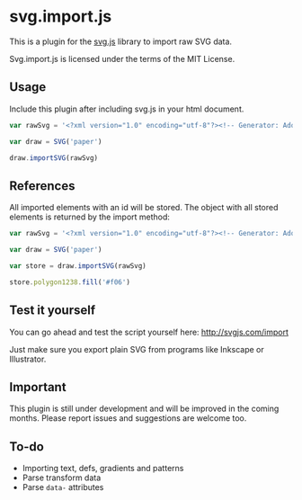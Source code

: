 # svg.import.js

This is a plugin for the [svg.js](http://svgjs.com) library to import raw SVG data.

Svg.import.js is licensed under the terms of the MIT License.


## Usage

Include this plugin after including svg.js in your html document.

```javascript
var rawSvg = '<?xml version="1.0" encoding="utf-8"?><!-- Generator: Adobe Illustrator 16.0.0, SVG Export Plug-In . SVG Version: 6.00 Build 0)  --><!DOCTYPE svg PUBLIC "-//W3C//DTD SVG 1.1//EN" "http://www.w3.org/Graphics/SVG/1.1/DTD/svg11.dtd"><svg version="1.1" id="Layer_1" xmlns="http://www.w3.org/2000/svg" xmlns:xlink="http://www.w3.org/1999/xlink" x="0px" y="0px"	 width="500px" height="500px" viewBox="0 0 500 500" enable-background="new 0 0 500 500" xml:space="preserve"><line id="line1234" fill="none" stroke="#FF7BAC" stroke-width="20" stroke-linecap="round" stroke-miterlimit="10" x1="138.682" y1="250" x2="293.248" y2="95.433"/><rect id="rect1235" x="22.48" y="19.078" fill="#F7931E" stroke="#C1272D" stroke-width="5" stroke-linecap="round" stroke-linejoin="round" stroke-miterlimit="10" width="94.972" height="94.972"/><path id="path1236" opacity="0.5" fill="#29ABE2" d="M189.519,131.983c0,5.523-4.477,10-10,10H92.257c-5.523,0-10-4.477-10-10V53.659	c0-5.523,4.477-10,10-10h87.262c5.523,0,10,4.477,10,10V131.983z"/><circle id="circle1237" opacity="0.8" fill="#8CC63F" cx="201.603" cy="159.508" r="69.067"/><polygon id="polygon1238" fill="none" stroke="#8C6239" stroke-width="20" stroke-linecap="round" stroke-miterlimit="10" points="286.331,287.025 	227.883,271.365 212.221,212.915 255.009,170.127 313.459,185.789 329.119,244.237 "/></svg>'

var draw = SVG('paper')

draw.importSVG(rawSvg)
```

## References
All imported elements with an id will be stored. The object with all stored elements is returned by the import method:

```javascript
var rawSvg = '<?xml version="1.0" encoding="utf-8"?><!-- Generator: Adobe Illustrator 16.0.0, SVG Export Plug-In . SVG Version: 6.00 Build 0)  --><!DOCTYPE svg PUBLIC "-//W3C//DTD SVG 1.1//EN" "http://www.w3.org/Graphics/SVG/1.1/DTD/svg11.dtd"><svg version="1.1" id="Layer_1" xmlns="http://www.w3.org/2000/svg" xmlns:xlink="http://www.w3.org/1999/xlink" x="0px" y="0px"	 width="500px" height="500px" viewBox="0 0 500 500" enable-background="new 0 0 500 500" xml:space="preserve"><line id="line1234" fill="none" stroke="#FF7BAC" stroke-width="20" stroke-linecap="round" stroke-miterlimit="10" x1="138.682" y1="250" x2="293.248" y2="95.433"/><rect id="rect1235" x="22.48" y="19.078" fill="#F7931E" stroke="#C1272D" stroke-width="5" stroke-linecap="round" stroke-linejoin="round" stroke-miterlimit="10" width="94.972" height="94.972"/><path id="path1236" opacity="0.5" fill="#29ABE2" d="M189.519,131.983c0,5.523-4.477,10-10,10H92.257c-5.523,0-10-4.477-10-10V53.659	c0-5.523,4.477-10,10-10h87.262c5.523,0,10,4.477,10,10V131.983z"/><circle id="circle1237" opacity="0.8" fill="#8CC63F" cx="201.603" cy="159.508" r="69.067"/><polygon id="polygon1238" fill="none" stroke="#8C6239" stroke-width="20" stroke-linecap="round" stroke-miterlimit="10" points="286.331,287.025 	227.883,271.365 212.221,212.915 255.009,170.127 313.459,185.789 329.119,244.237 "/></svg>'

var draw = SVG('paper')

var store = draw.importSVG(rawSvg)

store.polygon1238.fill('#f06')
```


## Test it yourself
You can go ahead and test the script yourself here:
http://svgjs.com/import

Just make sure you export plain SVG from programs like Inkscape or Illustrator.


## Important
This plugin is still under development and will be improved in the coming months.
Please report issues and suggestions are welcome too.

## To-do
- Importing text, defs, gradients and patterns
- Parse transform data
- Parse `data-` attributes